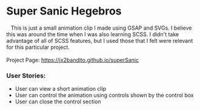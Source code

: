 # Super Sanic Hegebros<br />


&nbsp;&nbsp;&nbsp;This is just a small animation clip I made using GSAP and SVGs. I believe this was around the time
when I was also learning SCSS. I didn't take advantage of all of SCSS features, but I used those that I felt were 
relevant for this particular project.
<br />
<br />Project Page: https://jx2bandito.github.io/superSanic
<br />


### User Stories: <br />
* User can view a short animation clip
* User can control the animation using controls shown by the control box
* User can close the control section

